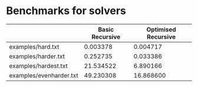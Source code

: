 # Benchmarks for solvers
| |Basic Recursive|Optimised Recursive|
|---|---|---|
|examples/hard.txt|0.003378|0.004717|
|examples/harder.txt|0.252735|0.033386|
|examples/hardest.txt|21.534522|6.890166|
|examples/evenharder.txt|49.230308|16.868600|
